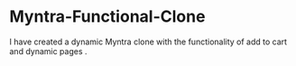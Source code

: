 # Myntra-Functional-Clone
I have created a dynamic Myntra clone with the functionality of add to cart and dynamic pages .  
